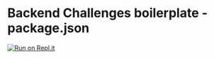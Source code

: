 # Backend Challenges boilerplate - package.json
[![Run on Repl.it](https://repl.it/badge/github/rabbinath/boilerplate-npm)](https://repl.it/github/rabbinath/boilerplate-npm)
